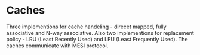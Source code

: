 # Caches
Three implementions for cache handeling - direcet mapped, fully associative and N-way associative.
Also two implementions for replacement policy - LRU (Least Recently Used) and LFU (Least Frequently Used).
The caches communicate with MESI protocol.
